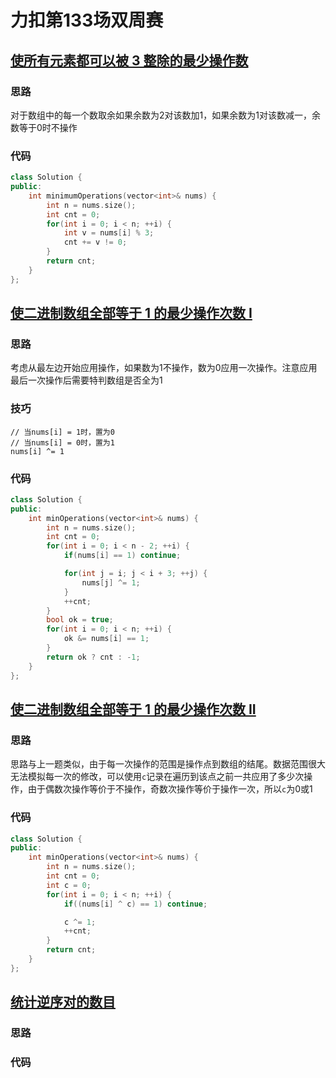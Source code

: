 # 力扣第133场双周赛

## [使所有元素都可以被 3 整除的最少操作数](https://leetcode.cn/contest/biweekly-contest-133/problems/find-minimum-operations-to-make-all-elements-divisible-by-three/)

### 思路

对于数组中的每一个数取余如果余数为2对该数加1，如果余数为1对该数减一，余数等于0时不操作

### 代码
```c++
class Solution {
public:
    int minimumOperations(vector<int>& nums) {
        int n = nums.size();
        int cnt = 0;
        for(int i = 0; i < n; ++i) {
            int v = nums[i] % 3;
            cnt += v != 0;
        }
        return cnt;
    }
};

```


## [使二进制数组全部等于 1 的最少操作次数 I](https://leetcode.cn/contest/biweekly-contest-133/problems/minimum-operations-to-make-binary-array-elements-equal-to-one-i/)

### 思路

考虑从最左边开始应用操作，如果数为1不操作，数为0应用一次操作。注意应用最后一次操作后需要特判数组是否全为1

### 技巧

```
// 当nums[i] = 1时，置为0
// 当nums[i] = 0时，置为1
nums[i] ^= 1
```

### 代码

```c++
class Solution {
public:
    int minOperations(vector<int>& nums) {
        int n = nums.size();
        int cnt = 0;
        for(int i = 0; i < n - 2; ++i) {
            if(nums[i] == 1) continue;

            for(int j = i; j < i + 3; ++j) {
                nums[j] ^= 1;
            }
            ++cnt;
        }
        bool ok = true;
        for(int i = 0; i < n; ++i) {
            ok &= nums[i] == 1;
        }
        return ok ? cnt : -1;
    }
};

```



## [使二进制数组全部等于 1 的最少操作次数 II](https://leetcode.cn/contest/biweekly-contest-133/problems/minimum-operations-to-make-binary-array-elements-equal-to-one-ii/)

### 思路

思路与上一题类似，由于每一次操作的范围是操作点到数组的结尾。数据范围很大无法模拟每一次的修改，可以使用`c`记录在遍历到该点之前一共应用了多少次操作，由于偶数次操作等价于不操作，奇数次操作等价于操作一次，所以`c`为0或1

### 代码

```c++
class Solution {
public:
    int minOperations(vector<int>& nums) {
        int n = nums.size();
        int cnt = 0;
        int c = 0;
        for(int i = 0; i < n; ++i) {
            if((nums[i] ^ c) == 1) continue;

            c ^= 1;
            ++cnt;
        }
        return cnt;
    }
};

```





## [统计逆序对的数目](https://leetcode.cn/contest/biweekly-contest-133/problems/count-the-number-of-inversions/)

### 思路



### 代码

```c++

```
